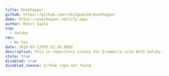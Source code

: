 ```yaml
---
title: OneShopper
github: https://github.com/rohitguptab/OneShopper
demo: https://oneshopper.netlify.app/
author: Rohit Gupta
ssg:
  - Gatsby
cms:
  - No Cms
date: 2019-05-13T05:52:36.000Z
description: This is repository create for Ecommerce site With Gatsby js
stale: true
disabled: true
disabled_reason: Github repo not found
---
```

